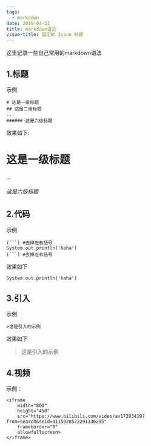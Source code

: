 ```yaml
---
tags:
  - markdown
date: 2019-04-21
title: markdown语法
vssue-title: 固定的 Issue 标题
---
```


这里记录一些自己常用的markdown语法

<!-- more -->

## 1.标题
示例
```
# 这是一级标题
## 这是二级标题
...
###### 这是六级标题
```
效果如下:
# 这是一级标题
...
###### 这是六级标题

## 2.代码
示例
```
(```) #去掉左右括号
System.out.println('haha')
(```) #去掉左右括号
```
效果如下
```
System.out.println('haha')
```

## 3.引入
示例
```
>这是引入的示例
```
效果如下
>这是引入的示例

## 4.视频
示例：
```
<iframe 
    width="800" 
    height="450" 
    src="https://www.bilibili.com/video/av17283419?from=search&seid=9115028572291336295"
    frameborder="0" 
    allowfullscreen>
</iframe>
```

